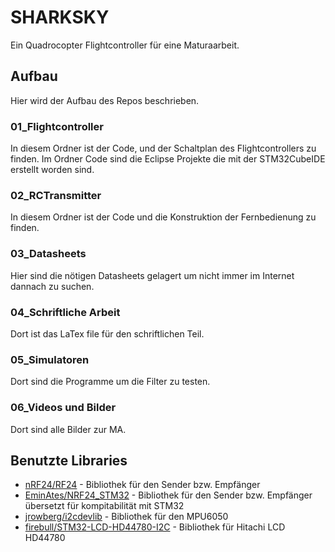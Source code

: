 # SHARKSKY
Ein Quadrocopter Flightcontroller für eine Maturaarbeit.

## Aufbau
Hier wird der Aufbau des Repos beschrieben.

### 01_Flightcontroller
In diesem Ordner ist der Code, und der Schaltplan des Flightcontrollers zu finden. Im Ordner Code sind die Eclipse Projekte die mit der STM32CubeIDE erstellt worden sind.

### 02_RCTransmitter
In diesem Ordner ist der Code und die Konstruktion der Fernbedienung zu finden.
### 03_Datasheets
Hier sind die nötigen Datasheets gelagert um nicht immer im Internet dannach zu suchen.

### 04_Schriftliche Arbeit
Dort ist das LaTex file für den schriftlichen Teil.

### 05_Simulatoren
Dort sind die Programme um die Filter zu testen.

### 06_Videos und Bilder
Dort sind alle Bilder zur MA.

## Benutzte Libraries
* [nRF24/RF24](https://github.com/nRF24/RF24) - Bibliothek für den Sender bzw. Empfänger
* [EminAtes/NRF24_STM32](https://github.com/EminAtes/NRF24_STM32) - Bibliothek für den Sender bzw. Empfänger übersetzt für kompitabilität mit STM32
* [jrowberg/i2cdevlib](https://github.com/jrowberg/i2cdevlib) - Bibliothek für den MPU6050
* [firebull/STM32-LCD-HD44780-I2C](https://github.com/firebull/STM32-LCD-HD44780-I2C) - Bibliothek für Hitachi LCD HD44780 
